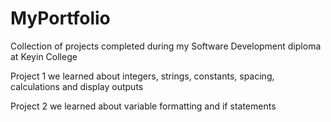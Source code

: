 # MyPortfolio
Collection of projects completed during my Software Development diploma at Keyin College

Project 1 we learned about integers, strings, constants, spacing, calculations and display outputs

Project 2 we learned about variable formatting and if statements

